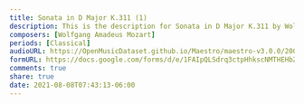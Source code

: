 ```yaml
---
title: Sonata in D Major K.311 (1)
description: This is the description for Sonata in D Major K.311 by Wolfgang Amadeus Mozart
composers: [Wolfgang Amadeus Mozart]
periods: [Classical]
audioURL: https://OpenMusicDataset.github.io/Maestro/maestro-v3.0.0/2009/MIDI-Unprocessed_05_R1_2009_01-02_ORIG_MID--AUDIO_05_R1_2009_05_R1_2009_01_WAV.midi
formURL: https://docs.google.com/forms/d/e/1FAIpQLSdrq3ctpHhkscNMTHEHbZp9lH3lGemMZXBBxN4kGfaWote6iQ/viewform
comments: true
share: true
date: 2021-08-08T07:43:13-06:00
---
```

